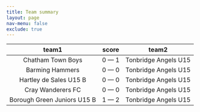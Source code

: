 ```yaml
---
title: Team summary
layout: page
nav-menu: false
exclude: true
---
```




|            team1            |    score    |        team2         |
|:---------------------------:|:-----------:|:--------------------:|
|      Chatham Town Boys      | 0 &mdash; 1 | Tonbridge Angels U15 |
|       Barming Hammers       | 0 &mdash; 0 | Tonbridge Angels U15 |
|   Hartley de Sales U15 B    | 0 &mdash; 0 | Tonbridge Angels U15 |
|      Cray Wanderers FC      | 0 &mdash; 0 | Tonbridge Angels U15 |
| Borough Green Juniors U15 B | 1 &mdash; 2 | Tonbridge Angels U15 |

 <br /><br /><br />